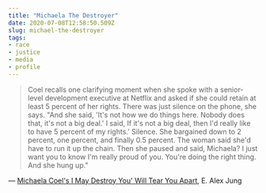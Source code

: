 ```yaml
---
title: "Michaela The Destroyer"
date: 2020-07-08T12:58:50.509Z
slug: michael-the-destroyer
tags:
- race
- justice
- media
- profile
---
```


> Coel recalls one clarifying moment when she spoke with a senior-level development executive at Netflix and asked if she could retain at least 5 percent of her rights. There was just silence on the phone, she says. "And she said, 'It's not how we do things here. Nobody does that, it's not a big deal.' I said, If it's not a big deal, then I'd really like to have 5 percent of my rights.' Silence. She bargained down to 2 percent, one percent, and finally 0.5 percent. The woman said she'd have to run it up the chain. Then she paused and said, Michaela? I just want you to know I'm really proud of you. You're doing the right thing. And she hung up."

&mdash; [Michaela Coel's I May Destroy You' Will Tear You Apart](https://www.vulture.com/article/michaela-coel-i-may-destroy-you.html), E. Alex Jung